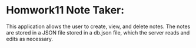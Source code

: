 # Homwork11 Note Taker:
This application allows the user to create, view, and delete notes. The notes are stored in a JSON file stored in a db.json file, which the server reads and edits as necessary.
